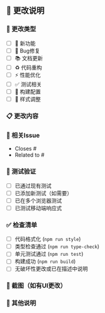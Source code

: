 ## 📝 更改说明

### 🎯 更改类型
- [ ] 🚀 新功能
- [ ] 🐛 Bug修复  
- [ ] 📚 文档更新
- [ ] ♻️ 代码重构
- [ ] ⚡ 性能优化
- [ ] ✅ 测试相关
- [ ] 🔧 构建配置
- [ ] 🎨 样式调整

### 📋 更改内容
<!-- 简要描述你的更改 -->

### 🔗 相关Issue
- Closes #
- Related to #

### 🧪 测试验证
- [ ] 已通过现有测试
- [ ] 已添加新测试（如需要）
- [ ] 已在多个浏览器测试
- [ ] 已测试移动端响应式

### ✅ 检查清单
- [ ] 代码格式化 (`npm run style`)
- [ ] 类型检查通过 (`npm run type-check`) 
- [ ] 单元测试通过 (`npm run test`)
- [ ] 构建成功 (`npm run build`)
- [ ] 无破坏性更改或已在描述中说明

### 📸 截图（如有UI更改）
<!-- 拖拽图片到此处 -->

### 💬 其他说明
<!-- 任何其他需要说明的内容 -->

